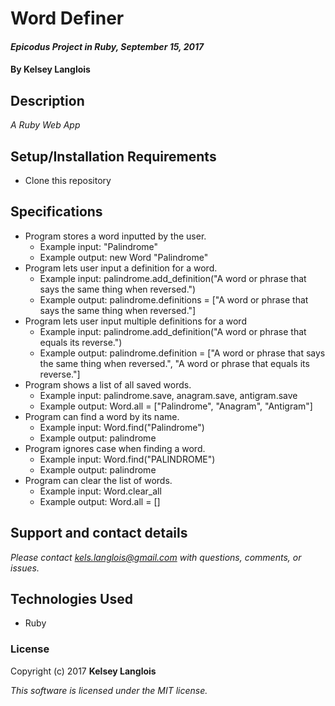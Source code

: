 # Word Definer

#### _Epicodus Project in Ruby, September 15, 2017_

#### By Kelsey Langlois

## Description

_A Ruby Web App_

## Setup/Installation Requirements

* Clone this repository

## Specifications

* Program stores a word inputted by the user.
  * Example input: "Palindrome"
  * Example output: new Word "Palindrome"
* Program lets user input a definition for a word.
  * Example input: palindrome.add_definition("A word or phrase that says the same thing when reversed.")
  * Example output: palindrome.definitions = ["A word or phrase that says the same thing when reversed."]
* Program lets user input multiple definitions for a word
  * Example input: palindrome.add_definition("A word or phrase that equals its reverse.")
  * Example output: palindrome.definition = ["A word or phrase that says the same thing when reversed.", "A word or phrase that equals its reverse."]
* Program shows a list of all saved words.
  * Example input: palindrome.save, anagram.save, antigram.save
  * Example output: Word.all = ["Palindrome", "Anagram", "Antigram"]
* Program can find a word by its name.
  * Example input: Word.find("Palindrome")
  * Example output: palindrome
* Program ignores case when finding a word.
  * Example input: Word.find("PALINDROME")
  * Example output: palindrome
* Program can clear the list of words.
  * Example input: Word.clear_all
  * Example output: Word.all = []

## Support and contact details

_Please contact [kels.langlois@gmail.com](mailto:kels.langlois@gmail.com) with questions, comments, or issues._

## Technologies Used

* Ruby

### License

Copyright (c) 2017 **Kelsey Langlois**

*This software is licensed under the MIT license.*
